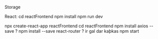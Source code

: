 Storage

React:
cd reactFrontend
npm install
npm run dev

npx create-react-app reactFrontend
cd reactFrontend
npm install axios --save
? npm install --save react-router ?
ir gal dar kaþkas
npm start
